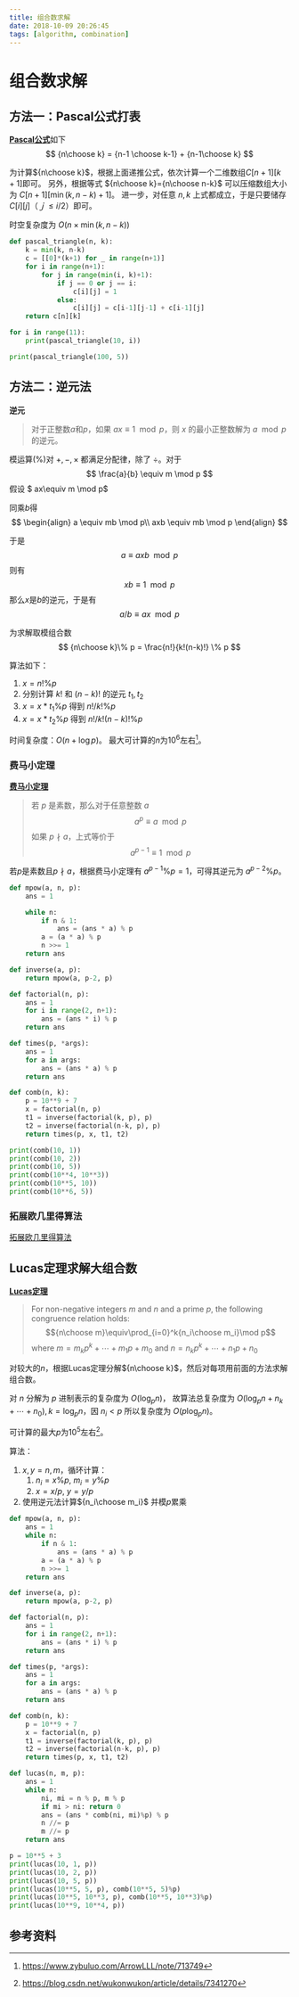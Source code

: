 ```yaml
---
title: 组合数求解
date: 2018-10-09 20:26:45
tags: [algorithm, combination]
---
```


# 组合数求解

## 方法一：Pascal公式打表
[**Pascal公式**](http://mathworld.wolfram.com/PascalsFormula.html)如下
$$
{n\choose k} = {n-1 \choose k-1} + {n-1\choose k}
$$

为计算${n\choose k}$，根据上面递推公式，依次计算一个二维数组$C[n+1][k+1]$即可。
另外，根据等式 ${n\choose k}={n\choose n-k}$ 可以压缩数组大小为 $C[n+1][\min(k,n-k)+1]$。
进一步，对任意 $n,k$ 上式都成立，于是只要储存$C[i][j]$（$ｊ\le i/2$）即可。

时空复杂度为 $O(n\times\min(k,n-k))$

```python
def pascal_triangle(n, k):
    k = min(k, n-k)
    c = [[0]*(k+1) for _ in range(n+1)]
    for i in range(n+1):
        for j in range(min(i, k)+1):
            if j == 0 or j == i:
                c[i][j] = 1
            else:
                c[i][j] = c[i-1][j-1] + c[i-1][j]
    return c[n][k]

for i in range(11):
    print(pascal_triangle(10, i))

print(pascal_triangle(100, 5))
```

## 方法二：逆元法

**逆元**
> 对于正整数$a$和$p$，如果 $ax\equiv 1 \mod p$，则 $x$ 的最小正整数解为 $a\mod p$ 的逆元。

模运算($\%$)对 $+,-,\times$ 都满足分配律，除了 $\div$。对于 
$$
\frac{a}{b} \equiv m  \mod p
$$
假设 
$ ax\equiv m  \mod p$

同乘$b$得
$$
\begin{align}
a \equiv mb  \mod p\\
axb \equiv mb \mod p
\end{align}
$$

于是
$$a \equiv axb \mod p$$
则有
$$xb \equiv 1\mod p$$
那么$x$是$b$的逆元，于是有
$$
a/b \equiv ax \mod p
$$

为求解取模组合数
$$
{n\choose k}\% p = \frac{n!}{k!(n-k)!} \% p
$$

算法如下：
1. $x = n! \%p$
2. 分别计算 $k!$ 和 $(n-k)!$ 的逆元 $t_1,t_2$
3. $x = x*t_1 \%p$ 得到 $n!/k!\%p$
4. $x = x*t_2 \%p$ 得到 $n!/k!(n-k)!\%p$

时间复杂度：$O(n+\log{p})$。
最大可计算的$n$为$10^6$左右[^1]。

### 费马小定理

[**费马小定理**](https://en.wikipedia.org/wiki/Fermat%27s_little_theorem)
> 若 $p$ 是素数，那么对于任意整数 $a$ 
> $$a^p \equiv a \mod p$$
> 如果 $p\nmid a$，上式等价于
> $$a^{p-1} \equiv 1 \mod p$$


若$p$是素数且$p\nmid a$，根据费马小定理有 $a^{p-1}\%p=1$，可得其逆元为 $a^{p-2}\%p$。

```python
def mpow(a, n, p):
    ans = 1

    while n:
        if n & 1:
            ans = (ans * a) % p
        a = (a * a) % p
        n >>= 1
    return ans

def inverse(a, p):
    return mpow(a, p-2, p)

def factorial(n, p):
    ans = 1
    for i in range(2, n+1):
        ans = (ans * i) % p
    return ans

def times(p, *args):
    ans = 1
    for a in args:
        ans = (ans * a) % p
    return ans

def comb(n, k):
    p = 10**9 + 7
    x = factorial(n, p)
    t1 = inverse(factorial(k, p), p)
    t2 = inverse(factorial(n-k, p), p)
    return times(p, x, t1, t2)

print(comb(10, 1))
print(comb(10, 2))
print(comb(10, 5))
print(comb(10**4, 10**3))
print(comb(10**5, 10))
print(comb(10**6, 5))
```

### 拓展欧几里得算法
[拓展欧几里得算法](https://en.wikipedia.org/wiki/Extended_Euclidean_algorithm)

## Lucas定理求解大组合数
[**Lucas定理**](https://en.wikipedia.org/wiki/Lucas%27s_theorem)
> For non-negative integers $m$ and $n$ and a prime $p$, the following congruence relation holds:
> $${n\choose m}\equiv\prod_{i=0}^k{n_i\choose m_i}\mod p$$
> where $m=m_kp^k+\cdots+m_1p+m_0$
> and $n=n_kp^k+\cdots+n_1p+n_0$

对较大的$n$，根据Lucas定理分解${n\choose k}$，然后对每项用前面的方法求解组合数。

对 $n$ 分解为 $p$ 进制表示的复杂度为 $O(\log_p n)$，
故算法总复杂度为 $O(\log_pn+n_k+\cdots+n_0), k=\log_pn$，因 $n_i<p$ 所以复杂度为 $O(p\log_pn)$。

可计算的最大$p$为$10^5$左右[^2]。

算法：
1. $x, y = n, m$，循环计算：
   1. $n_i=x\%p$, $m_i=y\%p$
   2. $x=x/p$, $y=y/p$
2. 使用逆元法计算${n_i\choose m_i}$ 并模$p$累乘

```python
def mpow(a, n, p):
    ans = 1
    while n:
        if n & 1:
            ans = (ans * a) % p
        a = (a * a) % p
        n >>= 1
    return ans

def inverse(a, p):
    return mpow(a, p-2, p)

def factorial(n, p):
    ans = 1
    for i in range(2, n+1):
        ans = (ans * i) % p
    return ans

def times(p, *args):
    ans = 1
    for a in args:
        ans = (ans * a) % p
    return ans

def comb(n, k):
    p = 10**9 + 7
    x = factorial(n, p)
    t1 = inverse(factorial(k, p), p)
    t2 = inverse(factorial(n-k, p), p)
    return times(p, x, t1, t2)

def lucas(n, m, p):
    ans = 1
    while n:
        ni, mi = n % p, m % p
        if mi > ni: return 0
        ans = (ans * comb(ni, mi)%p) % p
        n //= p
        m //= p
    return ans

p = 10**5 + 3
print(lucas(10, 1, p))
print(lucas(10, 2, p))
print(lucas(10, 5, p))
print(lucas(10**5, 5, p), comb(10**5, 5)%p)
print(lucas(10**5, 10**3, p), comb(10**5, 10**3)%p)
print(lucas(10**9, 10**4, p))

```

## 参考资料


[^1]:https://www.zybuluo.com/ArrowLLL/note/713749
[^2]: https://blog.csdn.net/wukonwukon/article/details/7341270

